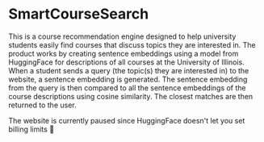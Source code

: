 # SmartCourseSearch

This is a course recommendation engine designed to help university students easily find courses that discuss topics they are interested in. The product works by creating sentence embeddings using a model from HuggingFace for descriptions of all courses at the University of Illinois. When a student sends a query (the topic(s) they are interested in) to the website, a sentence embedding is generated. The sentence embedding from the query is then compared to all the sentence embeddings of the course descriptions using cosine similarity. The closest matches are then returned to the user.

The website is currently paused since HuggingFace doesn't let you set billing limits 🥲
